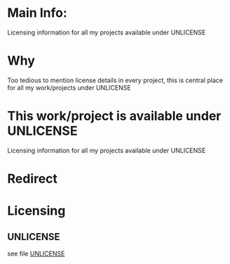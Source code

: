 # Main Info:
Licensing information for all my projects available under UNLICENSE  

# Why
Too tedious to mention license details in every project, this is central place for all my work/projects under UNLICENSE

# This work/project is available under UNLICENSE
Licensing information for all my projects available under UNLICENSE

# Redirect
<todo>

# Licensing
## UNLICENSE
see file [UNLICENSE](/UNLICENSE)
